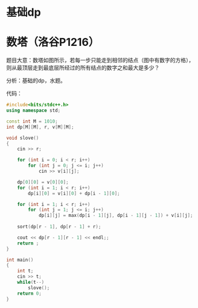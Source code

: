 # 基础dp

# 数塔（洛谷P1216）

题目大意：数塔如图所示，若每一步只能走到相邻的结点（图中有数字的方格），则从最顶层走到最底层所经过的所有结点的数字之和最大是多少？

分析：基础的dp，水题。

代码：

```c++
#include<bits/stdc++.h>
using namespace std;

const int M = 1010;
int dp[M][M], r, v[M][M];

void slove()
{
    cin >> r;

    for (int i = 0; i < r; i++)
        for (int j = 0; j <= i; j++)
            cin >> v[i][j];

    dp[0][0] = v[0][0];
    for (int i = 1; i < r; i++)
        dp[i][0] = v[i][0] + dp[i - 1][0];

    for (int i = 1; i < r; i++)
        for (int j = 1; j <= i; j++)
            dp[i][j] = max(dp[i - 1][j], dp[i - 1][j - 1]) + v[i][j];
    
    sort(dp[r - 1], dp[r - 1] + r);

    cout << dp[r - 1][r - 1] << endl;;
    return ;
}

int main()
{
    int t;
    cin >> t;
    while(t--)
        slove();
    return 0;
}
```


